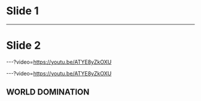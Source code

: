 # Slide 1

---

# Slide 2

---?video=https://youtu.be/ATYE8yZkOXU


---?video=https://youtu.be/ATYE8yZkOXU

## WORLD DOMINATION
